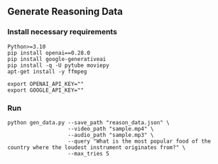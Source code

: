 ## Generate Reasoning Data

### Install necessary requirements
```
Python>=3.10
pip install openai==0.28.0
pip install google-generativeai
pip install -q -U pytube moviepy
apt-get install -y ffmpeg

export OPENAI_API_KEY=""
export GOOGLE_API_KEY=""
```

### Run
```
python gen_data.py --save_path "reason_data.json" \
                   --video_path "sample.mp4" \
                   --audio_path "sample.mp3" \
                   --query "What is the most popular food of the country where the loudest instrument originates from?" \
                   --max_tries 5
```